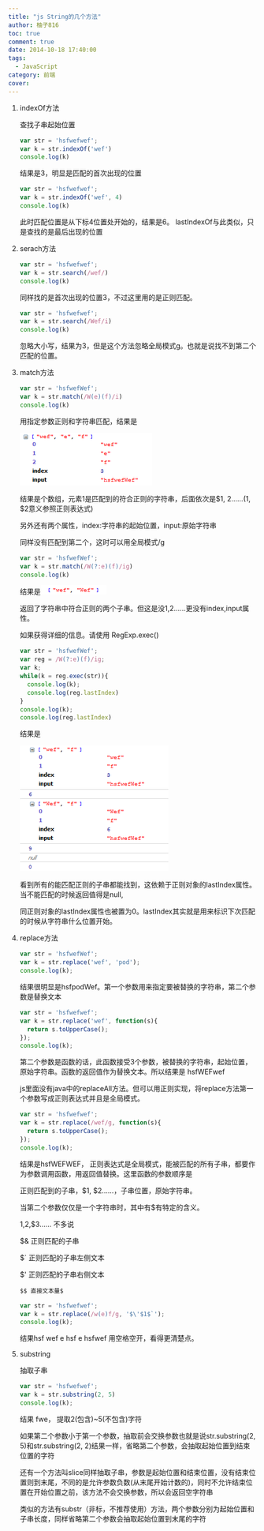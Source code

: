 ```yaml
---
title: "js String的几个方法"
author: 柚子816
toc: true
comment: true
date: 2014-10-18 17:40:00
tags: 
  - JavaScript
category: 前端
cover: 
---
```


1. indexOf方法

   查找子串起始位置

   ```js
   var str = 'hsfwefwef';
   var k = str.indexOf('wef')
   console.log(k)
   ```

   结果是3，明显是匹配的首次出现的位置

   ```js
   var str = 'hsfwefwef';
   var k = str.indexOf('wef', 4)
   console.log(k)
   ```

   此时匹配位置是从下标4位置处开始的，结果是6。 lastIndexOf与此类似，只是查找的是最后出现的位置

2. serach方法

   ```js
   var str = 'hsfwefwef';
   var k = str.search(/wef/)
   console.log(k)
   ```

   同样找的是首次出现的位置3，不过这里用的是正则匹配。

   ```js
   var str = 'hsfwefwef';
   var k = str.search(/Wef/i)
   console.log(k)
   ```

   忽略大小写，结果为3，但是这个方法忽略全局模式g。也就是说找不到第二个匹配的位置。

3. match方法

   ```js
   var str = 'hsfwefWef';
   var k = str.match(/W(e)(f)/i)
   console.log(k)
   ```

   用指定参数正则和字符串匹配，结果是

   ![](./729848cc-8cd1-390c-9b2a-aa557e928519.png)

   结果是个数组，元素1是匹配到的符合正则的字符串，后面依次是$1, $2……($1, $2意义参照正则表达式)

   另外还有两个属性，index:字符串的起始位置，input:原始字符串

   同样没有匹配到第二个，这时可以用全局模式/g

   ```js
   var str = 'hsfwefWef';
   var k = str.match(/W(?:e)(f)/ig)
   console.log(k)
   ```

   结果是![](./23d19cf9-3324-3469-9f97-7d78f3686541.png)  

   返回了字符串中符合正则的两个子串。但这是没$1,$2……更没有index,input属性。

   如果获得详细的信息。请使用 RegExp.exec()

   ```js
   var str = 'hsfwefWef';
   var reg = /W(?:e)(f)/ig;
   var k;
   while(k = reg.exec(str)){
     console.log(k);
     console.log(reg.lastIndex)
   }
   console.log(k);
   console.log(reg.lastIndex)
   ```

   结果是

   ![](./1c926909-065d-3ea8-beb1-cc9bdd3567cf.png)

   看到所有的能匹配正则的子串都能找到，这依赖于正则对象的lastIndex属性。当不能匹配的时候返回值得是null,

   同正则对象的lastIndex属性也被置为0。lastIndex其实就是用来标识下次匹配的时候从字符串什么位置开始。

4. replace方法

   ```js
   var str = 'hsfwefWef';
   var k = str.replace('wef', 'pod');
   console.log(k);
   ```

   结果很明显是hsfpodWef。第一个参数用来指定要被替换的字符串，第二个参数是替换文本

   ```js
   var str = 'hsfwefwef';
   var k = str.replace('wef', function(s){
     return s.toUpperCase();
   });
   console.log(k);
   ```

   第二个参数是函数的话，此函数接受3个参数，被替换的字符串，起始位置，原始字符串。函数的返回值作为替换文本。所以结果是 hsfWEFwef

   

   js里面没有java中的replaceAll方法。但可以用正则实现，将replace方法第一个参数写成正则表达式并且是全局模式。

   ```js
   var str = 'hsfwefwef';
   var k = str.replace(/wef/g, function(s){
     return s.toUpperCase();
   });
   console.log(k);
   ```

   结果是hsfWEFWEF， 正则表达式是全局模式，能被匹配的所有子串，都要作为参数调用函数，用返回值替换。这里函数的参数顺序是

   正则匹配到的子串，$1, $2……，子串位置，原始字符串。

   当第二个参数仅仅是一个字符串时，其中有$有特定的含义。

   $1,$2,$3…… 不多说

   $& 正则匹配的子串

   $` 正则匹配的子串左侧文本

   $' 正则匹配的子串右侧文本

   `$$ 直接文本量$`

   ```js
   var str = 'hsfwefwef';
   var k = str.replace(/w(e)f/g, '$\'$1$`');
   console.log(k);
   ```

   结果hsf wef e hsf e hsfwef 用空格空开，看得更清楚点。

5. substring

   抽取子串

   ```js
   var str = 'hsfwefwef';
   var k = str.substring(2, 5)
   console.log(k);
   ```

   结果 fwe， 提取2(包含)~5(不包含)字符

   如果第二个参数小于第一个参数，抽取前会交换参数也就是说str.substring(2, 5)和str.substring(2, 2)结果一样，省略第二个参数，会抽取起始位置到结束位置的字符

   

   还有一个方法叫slice同样抽取子串，参数是起始位置和结束位置，没有结束位置则到末尾，不同的是允许参数负数(从末尾开始计数的)，同时不允许结束位置在开始位置之前，该方法不会交换参数，所以会返回空字符串

   
   
   类似的方法有substr（非标，不推荐使用）方法，两个参数分别为起始位置和子串长度，同样省略第二个参数会抽取起始位置到末尾的字符

